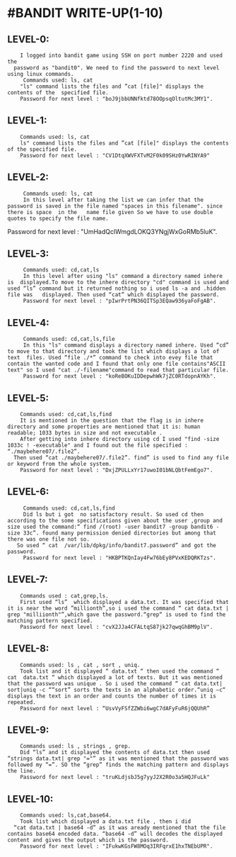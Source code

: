 #BANDIT WRITE-UP(1-10)
======================

LEVEL-0:
-------
        I logged into bandit game using SSH on port number 2220 and used the 
	  password as "bandit0". We need to find the password to next level using linux commands.
         Commands used: ls, cat
        "ls" command lists the files and ”cat [file]" displays the contents of the  specified file.
        Password for next level : "boJ9jbbUNNfktd78OOpsqOltutMc3MY1".   
     
LEVEL-1:
--------
        Commands used: ls, cat
        ls" command lists the files and ”cat [file]" displays the contents of the specified file.
        Password for next level : "CV1DtqXWVFXTvM2F0k09SHz0YwRINYA9"

LEVEL-2:
-------
         Commands used: ls, cat
         In this level after taking the list we can infer that the  password is saved in the file named "spaces in this filename". since there is space  in the   name file given So we have to use double quotes to specify the file name.
Password for next level : "UmHadQclWmgdLOKQ3YNgjWxGoRMb5luK".

LEVEL-3:
--------
         Commands used: cd,cat,ls
         In this level after using "ls" command a directory named inhere is  displayed.To move to the inhere directory "cd" command is used and used “ls” command but it returned nothing so i used ls -a and .hidden file was   displayed. Then used “cat” which displayed the password.
         Password for next level : "pIwrPrtPN36QITSp3EQaw936yaFoFgAB".

LEVEL-4:
--------
         Commands used: cd,cat,ls,file
         In this "ls" command displays a directory named inhere. Used “cd” to move to that directory and took the list which displays a lot of text  files. Used “file ./*” command to check into evey file that contain the wanted code and I found that only one file contains"ASCII text" so I used "cat ./-filename"command to read that particular file.
         Password for next level : "koReBOKuIDDepwhWk7jZC0RTdopnAYKh".

LEVEL-5:
-------
        Commands used: cd,cat,ls,find
        It is mentioned in the question that the flag is in inhere directory and some properties are mentioned that it is: human readable; 1033 bytes in size and not executable .
        After getting into inhere directory using cd I used "find -size 1033c ! -executable" and I found out the file specified : “./maybehere07/.file2”.
	  Then used “cat ./maybehere07/.file2”. find” is used to find any file or keyword from the whole system.
        Password for next level : "DxjZPULLxYr17uwoI01bNLQbtFemEgo7". 

LEVEL-6:
-------
         Commands used: cd,cat,ls,find
         Did ls but i got  no satisfactory result. So used cd then according to the some specifications given about the user ,group and size used the command:“ find /(root) -user bandit7 -group bandit6 -size 33c”. found many permission denied directories but among that there was one file not so. 
	   So used “ cat  /var/lib/dpkg/info/bandit7.password” and got the password.
         Password for next level : "HKBPTKQnIay4Fw76bEy8PVxKEDQRKTzs".

LEVEL-7:
-------
        Commands used : cat,grep,ls.
        First used “ls”  which displayed a data.txt. It was specified that it is near the word ”millionth”,so i used the command “ cat data.txt | grep "milliionth"”,which gave the password.“grep“ is used to find the matching pattern specified.
        Password for next level : "cvX2JJa4CFALtqS87jk27qwqGhBM9plV".

LEVEL-8:
-------
        Commands used: ls , cat , sort , uniq.
        Took list and it displayed “ data.txt “ then used the command “ cat  data.txt “ which displayed a lot of texts. But it was mentioned that the password was unique . So i used the command “ cat data.txt| sort|uniq -c ““sort” sorts the texts in an alphabetic order.“uniq –c“ displays the text in an order and counts the number of times it is repeated.
        Password for next level : “UsvVyFSfZZWbi6wgC7dAFyFuR6jQQUhR”
           
LEVEL-9:
-------
        Commands used: ls , strings , grep.
        Did “ls” and it displayed the contents of data.txt then used  “strings data.txt| grep "="” as it was mentioned that the password was followed my “=”. SO the “grep” finds the matching pattern and displays the line.
        Password for next level : "truKLdjsbJ5g7yyJ2X2R0o3a5HQJFuLk"

LEVEL-10:
--------
        Commands used: ls,cat,base64.
        Took list which displayed a data.txt file , then i did 
	  “cat data.txt | base64 -d” as it was aready mentioned that the file contains base64 encoded data. “base64 -d” will decodes the displayed content and gives the output which is the password.
        Password for next level : "IFukwKGsFW8MOq3IRFqrxE1hxTNEbUPR".
